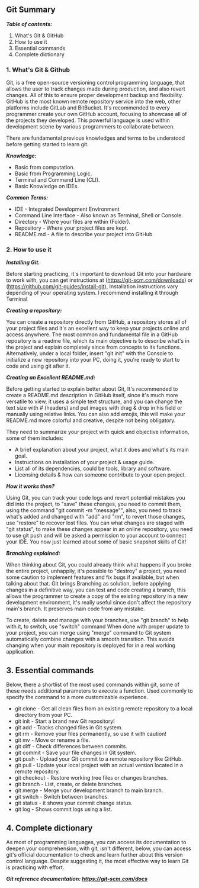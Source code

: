 ## Git Summary

**_Table of contents:_**

1. What's Git & GitHub
2. How to use it
3. Essential commands
4. Complete dictionary

### 1. What's Git & Github

Git, is a free open-source versioning control programming language, that allows the user to track changes made during production, and also revert changes. All of this to ensure proper development backup and flexibility. GitHub is the most known remote repository service into the web, other platforms include GitLab and BitBucket. It's recommended to every programmer create your own GitHub account, focusing to showcase all of the projects they developed. This powerful language is used within development scene by various programmers to collaborate between.

There are fundamental previous knowledges and terms to be understood before getting started to learn git.

**_Knowledge:_**

+ Basic from computation.
+ Basic from Programming Logic.
+ Terminal and Command Line (CLI).
+ Basic Knowledge on IDEs.

**_Common Terms:_**

+ IDE - Integrated Development Environment
+ Command Line Interface - Also known as Terminal, Shell or Console.
+ Directory - Where your files are within (Folder).
+ Repository - Where your project files are kept.
+ README.md - A file to describe your project into GitHub

### 2. How to use it

**_Installing Git._**

Before starting practicing, it`s important to download Git into your hardware to work with, you can get instructions at (https://git-scm.com/downloads) or (https://github.com/git-guides/install-git), Installation instructions vary depending of your operating system. I recommend installing it through Terminal

**_Creating a repository:_**

You can create a repository directly from GitHub, a repository stores all of your project files and it's an excellent way to keep your projects online and access anywhere. The most common and fundamental file in a GitHub repository is a readme file, which its main objective is to describe what's in the project and explain completely since from concepts to its functions. Alternatively, under a local folder, insert "git init" with the Console to initialize a new repository into your PC, doing it, you're ready to start to code and using git after it.

**_Creating an Excellent README.md:_**

Before getting started to explain better about Git, It's recommended to create a README.md description in GitHub itself, since it's much more versatile to view, it uses a simple text structure, and you can change the text size with # (headers) and put images with drag & drop in his field or manually using relative links. You can also add emojis, this will make your README.md more colorful and creative, despite not being obligatory.

They need to summarize your project with quick and objective information, some of them includes:

+ A brief explanation about your project, what it does and what's its main goal.
+ Instructions on installation of your project & usage guide.
+ List all of its dependencies, could be tools, library and software.
+ Licensing details & how can someone contribute to your open project.

**_How it works then?_**

Using Git, you can track your code logs and revert potential mistakes you did into the project, to "save" these changes, you need to commit them, using the command "git commit -m "message"", also, you need to track what's added and changed with "add" and "rm", to revert those changes, use "restore" to recover lost files. You can what changes are staged with "git status", to make these changes appear in an online repository, you need to use git push and will be asked a permission to your account to connect your IDE. You now just learned about some of basic snapshot skills of Git!

**_Branching explained:_**

When thinking about Git, you could already think what happens if you broke the entire project, unhappily, it's possible to "destroy" a project, you need some caution to implement features and fix bugs if available, but when talking about that. Git brings Branching as solution, before applying changes in a definitive way, you can test and code creating a branch, this allows the programmer to create a copy of the existing repository in a new development environment, it's really useful since don't affect the repository main's branch. It preserves main code from any mistake. 

To create, delete and manage with your branches, use "git branch" to help with it, to switch, use "switch" command When done with proper update to your project, you can merge using "merge" command to Git system automatically combine changes with a smooth transition. This avoids changing when your main repository is deployed for in a real working application.

## 3. Essential commands

Below, there a shortlist of the most used commands within git, some of these needs additional parameters to execute a function. Used commonly to specify the command to a more customizable experience.

+ git clone - Get all clean files from an existing remote repository to a local directory from your PC.
+ git init - Start a brand new Git repository!
+ git add - Tracks changed files in Git system.
+ git rm - Remove your files permanently, so use it with caution!
+ git mv - Move or rename a file.
+ git diff - Check differences between commits.
+ git commit - Save your file changes in Git system.
+ git push - Upload your Git commit to a remote repository like GitHub.
+ git pull - Update your local project with an actual version located in a remote repository.
+ git checkout - Restore working tree files or changes branches.
+ git branch - List, create, or delete branches.
+ git merge - Merge your development branch to main branch.
+ git switch - Switch between branches.
+ git status - it shows your commit change status.
+ git log - Shows commit logs using a list.

## 4. Complete dictionary

As most of programming languages, you can access its documentation to deepen your comprehension, with git, isn't different, below, you can access git's official documentation to check and learn further about this version control language. Despite suggesting it, the most effective way to learn Git is practicing with effort.

**_Git reference documentation: https://git-scm.com/docs_**
